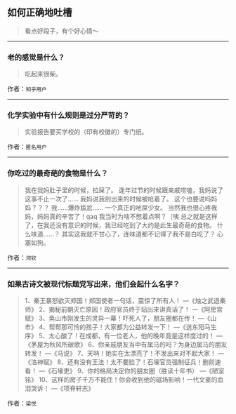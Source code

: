 ## 如何正确地吐槽

> 看点好段子，有个好心情～


 
---

### 老的感觉是什么？

> 吃起来很柴。


作者：`知乎用户`

---

### 化学实验中有什么规则是过分严苛的？

> 实验报告要买学校的（印有校徽的）专门纸。


作者：`匿名用户`

---

### 你吃过的最奇葩的食物是什么？

> 我在我妈肚子里的时候，拉屎了。
> 逢年过节的时候跟亲戚唠嗑，我妈说了这事不止一次了……
> 我妈说我剖出来的时候被呛着了。
> 这个也要说吗妈妈？？？
> 我……爆炸尴尬……
> 一个真正的吔屎少女。
> 当然我也很心疼我妈，妈妈真的辛苦了！qaq
> 我当时为啥不憋着点啊？（咦
> 总之就是这样了，在我还没有意识的时候，我已经吃到了大约是此生最奇葩的食物。
> 什么味道……？
> 其实这我就不甘心了，连味道都不记得了我不是白吃了？
> 心塞如狗。


作者：`河钦`

---

### 如果古诗文被现代标题党写出来，他们会起什么名字？

> 1、秦王暴怒欲灭郑国！郑国使者一句话，震惊了所有人！
> —《烛之武退秦师》
> 2、揭秘前朝灭亡原因！政府官员终于站出来讲真话了！
> —《阿房宫赋》
> 3、奂山市刚发生的灵异一幕！吓死人了，朋友圈都在传！
> —《山市》
> 4、帮帮那可怜的孩子！大家都为公益转发一下！
> —《送东阳马生序》
> 5、太心酸了！在成都，有一位老人，他的晚年竟是这样度过的！
> —《茅屋为秋风所破歌》
> 6、你亲戚朋友当中有属马的吗？为身边属马的朋友转发！
> —《马说》
> 7、天呐！她实在太漂亮了！不发出来对不起大家！
> —《洛神赋》
> 8、还有没有王法！太不要脸了！石壕官员强制征兵！删前速看！
> —《石壕吏》
> 9、你的格局决定你的朋友圈（胜读十年书）
> —《陋室铭》
> 10、这样的房子千万不能住！你会收到他的磁场影响！一代文豪的血泪哭诉！
> —《项脊轩志》


作者：`梁悦`